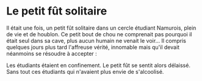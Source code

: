 # Le petit fût solitaire

Il était une fois, un petit fût solitaire dans un cercle étudiant Namurois, plein de vie et de houblon.
Ce petit bout de chou ne comprenait pas pourquoi il était seul dans sa cave, plus aucun humain ne venait le voir...
Il compris quelques jours plus tard l'affreuse vérité, innomable mais qu'il devait néanmoins se résoudre à accepter :

Les étudiants étaient en confinement.
Le petit fût se sentit alors délaissé.
Sans tout ces étudiants qui n'avaient plus envie de s'alcoolisé.
 
